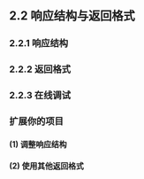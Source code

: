 ## 2.2 响应结构与返回格式
### 2.2.1 响应结构
### 2.2.2 返回格式
### 2.2.3 在线调试
### 扩展你的项目
#### (1) 调整响应结构
#### (2) 使用其他返回格式